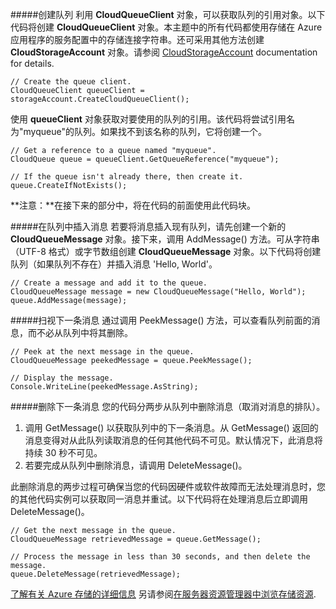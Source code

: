 #####创建队列
利用 **CloudQueueClient** 对象，可以获取队列的引用对象。以下代码将创建 **CloudQueueClient** 对象。本主题中的所有代码都使用存储在 Azure 应用程序的服务配置中的存储连接字符串。还可采用其他方法创建 **CloudStorageAccount** 对象。请参阅 [CloudStorageAccount](http://msdn.microsoft.com/zh-cn/library/microsoft.windowsazure.cloudstorageaccount_methods.aspx "CloudStorageAccount") documentation for details.

	// Create the queue client.
	CloudQueueClient queueClient = storageAccount.CreateCloudQueueClient();

使用 **queueClient** 对象获取对要使用的队列的引用。该代码将尝试引用名为"myqueue"的队列。如果找不到该名称的队列，它将创建一个。

	// Get a reference to a queue named "myqueue".
	CloudQueue queue = queueClient.GetQueueReference("myqueue");

	// If the queue isn't already there, then create it.
	queue.CreateIfNotExists();

**注意：**在接下来的部分中，将在代码的前面使用此代码块。

#####在队列中插入消息
若要将消息插入现有队列，请先创建一个新的 **CloudQueueMessage** 对象。接下来，调用 AddMessage() 方法。可从字符串（UTF-8 格式）或字节数组创建 **CloudQueueMessage** 对象。以下代码将创建队列（如果队列不存在）并插入消息  'Hello, World'。

	// Create a message and add it to the queue.
	CloudQueueMessage message = new CloudQueueMessage("Hello, World");
	queue.AddMessage(message);

#####扫视下一条消息
通过调用 PeekMessage() 方法，可以查看队列前面的消息，而不必从队列中将其删除。

	// Peek at the next message in the queue.
	CloudQueueMessage peekedMessage = queue.PeekMessage();

	// Display the message.
	Console.WriteLine(peekedMessage.AsString);

#####删除下一条消息
您的代码分两步从队列中删除消息（取消对消息的排队）。 


1. 调用 GetMessage() 以获取队列中的下一条消息。从 GetMessage() 返回的消息变得对从此队列读取消息的任何其他代码不可见。默认情况下，此消息将持续 30 秒不可见。 
2.	若要完成从队列中删除消息，请调用 DeleteMessage()。 

此删除消息的两步过程可确保当您的代码因硬件或软件故障而无法处理消息时，您的其他代码实例可以获取同一消息并重试。以下代码将在处理消息后立即调用 DeleteMessage()。

	// Get the next message in the queue.
	CloudQueueMessage retrievedMessage = queue.GetMessage();

	// Process the message in less than 30 seconds, and then delete the message.
	queue.DeleteMessage(retrievedMessage);

[了解有关 Azure 存储的详细信息](/zh-cn/documentation/services/storage)
另请参阅[在服务器资源管理器中浏览存储资源](http://msdn.microsoft.com/zh-cn/library/azure/ff683677.aspx).<!--HONumber=41-->
